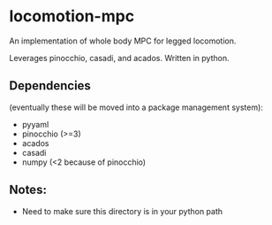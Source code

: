 # locomotion-mpc
An implementation of whole body MPC for legged locomotion.

Leverages pinocchio, casadi, and acados. Written in python.

## Dependencies
(eventually these will be moved into a package management system):
- pyyaml
- pinocchio (>=3)
- acados
- casadi
- numpy (<2 because of pinocchio)


## Notes:
- Need to make sure this directory is in your python path